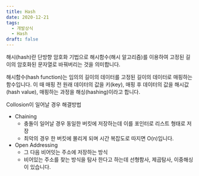 ```yaml
---
title: Hash
date: 2020-12-21
tags:
  - 개발상식
  - Hash
draft: false
---
```

해시(hash)란 단방향 암호화 기법으로 해시함수(해시 알고리즘)를 이용하여 고정된 길이의 암호화된 문자열로 바꿔버리는 것을 의미합니다.

해시함수(hash function)는 임의의 길이의 데이터를 고정된 길이의 데이터로 매핑하는 함수입니다. 이 때 매핑 전 원래 데이터의 값을 키(key), 매핑 후 데이터의 값을 해시값(hash value), 매핑하는 과정을 해싱(hashing)이라고 합니다.

Collosion이 일어날 경우 해결방법
-   Chaining 
    -   충돌이 일어날 경우 동일한 버킷에 저장하는데 이를 포인터로 리스트 형태로 저장
    -   최악의 경우 한 버킷에 몰리게 되며 시간 복잡도로 따지면 O(n)입니다.
-   Open Addressing
    -   그 다음 비어잇는 주소에 저장하는 방식
    -   비어있는 주소를 찾는 방식을 탐사 한다고 하는데 선형함사, 제곱탐사, 이중해싱이 있습니다.